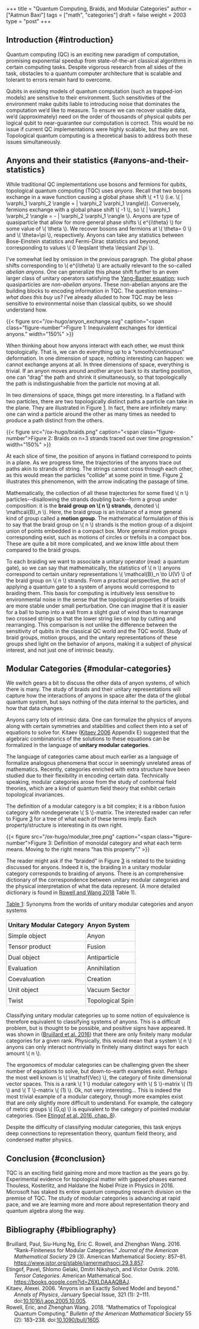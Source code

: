 +++
title = "Quantum Computing, Braids, and Modular Categories"
author = ["Aatmun Baxi"]
tags = ["math", "categories"]
draft = false
weight = 2003
type = "post"
+++

## Introduction {#introduction}

Quantum computing (QC) is an exciting new paradigm of computation, promising exponential speedup from state-of-the-art classical algorithms in certain computing tasks.
Despite vigorous research from all sides of the task, obstacles to a quantum computer architecture that is scalable and tolerant to errors remain hard to overcome.

Qubits in existing models of quantum computation (such as trapped-ion models) are sensitive to their environment.
Such sensitivities of the environment make qubits liable to introducing noise that dominates the computation we&rsquo;d like to measure.
To ensure we can recover usable data, we&rsquo;d (approximately) need on the order of thousands of physical qubits per logical qubit to near-guarantee our computation is correct.
This would be no issue if current QC implementations were highly scalable, but they are not.
Topological quantum computing is a theoretical basis to address both these issues simultaneously.


## Anyons and their statistics {#anyons-and-their-statistics}

While traditional QC implementations use bosons and fermions for qubits, topological quantum computing (TQC) uses _anyons_.
Recall that two bosons exchange in a wave function causing a global phase shift \\( +1 \\) (i.e. \\( | \varphi\_1 \varphi\_2 \rangle = | \varphi\_2 \varphi\_1 \rangle\\)).
Conversely, fermions exchange with a global phase shift \\( -1 \\), so \\( | \varphi\_1 \varphi\_2 \rangle = - | \varphi\_2 \varphi\_1 \rangle \\).
Anyons are type of quasiparticle that allow for more general phase shifts \\( e^{i\theta} \\) for some value of \\( \theta \\).
We recover bosons and fermions at \\( \theta= 0 \\) and \\( \theta=\pi \\), respectively.
Anyons can take any statistics between Bose-Einstein statistics and Fermi-Dirac statistics and beyond, corresponding to values \\( 0 \leqslant \theta \leqslant 2\pi \\).

I&rsquo;ve somewhat lied by omission in the previous paragraph.
The global phase shifts corresponding to \\( e^{i\theta} \\) are actually relevant to the so-called _abelian anyons_.
One can generalize this phase shift further to an even larger class of unitary operators satisfying the [Yang-Baxter equation](https://en.wikipedia.org/wiki/Yang%E2%80%93Baxter_equation); such quasiparticles are _non-abelian anyons_.
These non-abelian anyons are the building blocks to encoding information in TQC.
The question remains--_what does this buy us?_
I&rsquo;ve already alluded to how TQC may be less sensitive to environmental noise than classical qubits, so we should understand how.

<a id="figure--anyonexchange"></a>

{{< figure src="/ox-hugo/anyon_exchange.svg" caption="<span class=\"figure-number\">Figure 1: </span>Inequivalent exchanges for identical anyons." width="150%" >}}

When thinking about how anyons interact with each other, we must think topologically.
That is, we can do everything up to a &ldquo;smooth/continuous&rdquo; deformation.
In one dimension of space, nothing interesting can happen: we cannot exchange anyons at all.
In three dimensions of space, everything is trivial.
If an anyon moves around another anyon back to its starting position, one can &ldquo;drag&rdquo; the path and shrink it simultaneously, so that topologically the path is indistinguishable from the particle not moving at all.

In two dimensions of space, things get more interesting.
In a flatland with two particles, there are two topologically distinct paths a particle can take in the plane.
They are illustrated in Figure [1](#figure--anyonexchange).
In fact, there are infinitely many: one can wind a particle around the other as many times as needed to produce a path distinct from the others.

<a id="figure--braids"></a>

{{< figure src="/ox-hugo/braids.png" caption="<span class=\"figure-number\">Figure 2: </span>Braids on n=3 strands traced out over time progression." width="150%" >}}

At each slice of time, the position of anyons in flatland correspond to points in a plane.
As we progress time, the trajectories of the anyons trace out paths akin to strands of string.
The strings cannot cross through each other, as this would mean the particles &ldquo;collide&rdquo; at some point in time.
Figure [2](#figure--braids) illustrates this phenomenon, with the arrow indicating the passage of time.

Mathematically, the collection of all these trajectories for some fixed \\( n \\) particles--disallowing the strands doubling back--form a group under composition: it is the **braid group on \\( n \\) strands**, denoted \\( \mathcal{B}\_n \\).
Here, the braid group is an instance of a more general kind of group called a **motion group**.
The mathematical formulation of this is to say that the braid group on \\( n \\) strands is the motion group of a disjoint union of points embedded in a compact box.
More general motion groups corresponding exist, such as motions of circles or trefoils in a compact box.
These are quite a bit more complicated, and we know little about them compared to the braid groups.

To each braiding we want to associate a unitary operator (read: a quantum gate), so we can say that mathematically, the statistics of \\( n \\) anyons correspond to certain unitary representations \\( \mathcal{B}\_n \to U(V) \\) of the braid group on \\( n \\) strands.
From a practical perspective, the act of applying a quantum gate to a system of anyons would correspond to braiding them.
This basis for computing is intuitively less sensitive to environmental noise in the sense that the topological properties of braids are more stable under small perturbation.
One can imagine that it is easier for a ball to bump into a wall from a slight gust of wind than to rearrange two crossed strings so that the lower string lies on top by cutting and rearranging.
This comparison is not unlike the difference between the sensitivity of qubits in the classical QC world and the TQC world.
Study of braid groups, motion groups, and the unitary representations of these groups shed light on the behavior of anyons, making it a subject of physical interest, and not just one of intrinsic beauty.


## Modular Categories {#modular-categories}

We switch gears a bit to discuss the other data of anyon systems, of which there is many.
The study of braids and their unitary representations will capture how the interactions of anyons in space alter the data of the global quantum system, but says nothing of the data internal to the particles, and how that data changes.

Anyons carry lots of intrinsic data.
One can formalize the physics of anyons along with certain symmetries and stabilities and collect them into a set of equations to solve for.
Kitaev (<a href="#citeproc_bib_item_3">Kitaev 2006</a> Appendix E) suggested that the algebraic combinatorics of the solutions to these equations can be formalized in the language of **unitary modular categories**.

The language of categories came about much earlier as a language of formalize analogous phenomena that occur in seemingly unrelated areas of mathematics.
Recently, categories enriched with extra structure have been studied due to their flexibility in encoding certain data.
Technically speaking, modular categories arose from the study of conformal field theories, which are a kind of quantum field theory that exhibit certain topological invariances.

The definition of a modular category is a bit complex; it is a ribbon fusion category with nondegenerate \\( S \\)-matrix.
The interested reader can refer to Figure [3](#orgad4732c) for a tree of what each of these terms imply.
Each property/structure is interesting in its own right.

{{< figure src="/ox-hugo/modular_tree.png" caption="<span class=\"figure-number\">Figure 3: </span>Definition of monoidal category and what each term means. Moving to the right means &ldquo;has this property&rdquo;." >}}

The reader might ask if the &ldquo;braided&rdquo; in Figure [3](#orgad4732c) is related to the braiding discussed for anyons.
Indeed it is, the braiding in a unitary modular category corresponds to braiding of anyons.
There is an comprehensive dictionary of the correspondence between unitary modular categories and the physical interpretation of what the data represent.
(A more detailed dictionary is found in <a href="#citeproc_bib_item_4">Rowell and Wang 2018</a> Table 1).

<style>
sane-table#table {
    margin-left: auto;
    margin-right: auto;

}
sane-table table {
  border-collapse: collapse;
  width: 100%;
  margin-left: auto;
  margin-right: auto;
}
.sane-table th,
.sane-table td {
  padding: 0.25rem;
  text-align: left;
  border: 1px solid #ccc;
  margin-left: auto;
  margin-right: auto;
}
</style>

<div class="ox-hugo-table sane-table">
<a id="table--anyon-dictionary"></a>
<div class="table-caption">
  <span class="table-number"><a href="#table--anyon-dictionary">Table 1</a>:</span>
  Synonyms from the worlds of unitary modular categories and anyon systems
</div>

| Unitary Modular Category | Anyon System     |
|--------------------------|------------------|
| Simple object            | Anyon            |
| Tensor product           | Fusion           |
| Dual object              | Antiparticle     |
| Evaluation               | Annihilation     |
| Coevaluation             | Creation         |
| Unit object              | Vacuum Sector    |
| Twist                    | Topological Spin |

</div>

Classifying unitary modular categories up to some notion of equivalence is therefore equivalent to classifying systems of anyons.
This is a difficult problem, but is thought to be possible, and positive signs have appeared.
It was shown in (<a href="#citeproc_bib_item_1">Bruillard et al. 2016</a>) that there are only finitely many modular categories for a given rank.
Physically, this would mean that a system \\( n \\) anyons can only interact nontrivially in finitely many distinct ways for each amount \\( n \\).

The ergonomics of modular categories can be challenging given the sheer number of equations to solve, but down-to-earth examples exist.
Perhaps the most well known is \\( \mathsf{Vec} \\), the category of finite dimensional vector spaces.
This is a rank \\( 1 \\) modular category with \\( S \\)-matrix \\( (1) \\) and \\( T \\)-matrix \\( (1) \\).
Ok, not very interesting...
This is indeed the most trivial example of a modular category, though more examples exist that are only slightly more difficult to understand.
For example, the category of metric groups \\( (G,q) \\) is equivalent to the category of pointed modular categories.
(See <a href="#citeproc_bib_item_2">Etingof et al. 2016, chap. 8</a>).

Despite the difficulty of classifying modular categories, this task enjoys deep connections to representation theory, quantum field theory, and condensed matter physics.


## Conclusion {#conclusion}

TQC is an exciting field gaining more and more traction as the years go by.
Experimental evidence for topological matter with gapped phases earned Thouless, Kosterlitz, and Haldane the Nobel Prize in Physics in 2016.
Microsoft has staked its entire quantum computing research division on the premise of TQC.
The study of modular categories is advancing at rapid pace, and we are learning more and more about representation theory and quantum algebra along the way.


## Bibliography {#bibliography}

<style>.csl-entry{text-indent: -1.5em; margin-left: 1.5em;}</style><div class="csl-bib-body">
  <div class="csl-entry"><a id="citeproc_bib_item_1"></a>Bruillard, Paul, Siu-Hung Ng, Eric C. Rowell, and Zhenghan Wang. 2016. “Rank-Finiteness for Modular Categories.” <i>Journal of the American Mathematical Society</i> 29 (3). American Mathematical Society: 857–81. <a href="https://www.jstor.org/stable/jamermathsoci.29.3.857">https://www.jstor.org/stable/jamermathsoci.29.3.857</a>.</div>
  <div class="csl-entry"><a id="citeproc_bib_item_2"></a>Etingof, Pavel, Shlomo Gelaki, Dmitri Nikshych, and Victor Ostrik. 2016. <i>Tensor Categories</i>. American Mathematical Soc. <a href="https://books.google.com?id=Z6XLDAAAQBAJ">https://books.google.com?id=Z6XLDAAAQBAJ</a>.</div>
  <div class="csl-entry"><a id="citeproc_bib_item_3"></a>Kitaev, Alexei. 2006. “Anyons in an Exactly Solved Model and beyond.” <i>Annals of Physics</i>, January Special Issue, 321 (1): 2–111. doi:<a href="https://doi.org/10.1016/j.aop.2005.10.005">10.1016/j.aop.2005.10.005</a>.</div>
  <div class="csl-entry"><a id="citeproc_bib_item_4"></a>Rowell, Eric, and Zhenghan Wang. 2018. “Mathematics of Topological Quantum Computing.” <i>Bulletin of the American Mathematical Society</i> 55 (2): 183–238. doi:<a href="https://doi.org/10.1090/bull/1605">10.1090/bull/1605</a>.</div>
</div>
